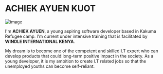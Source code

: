 # ACHIEK AYUEN KUOT

![image](https://avatars.githubusercontent.com/u/93641682?s=400&u=62cad30c016b454d3ff78fb229f3d73de0b7a9b2&v=4)

I'm **ACHIEK AYUEN**, a young aspiring software developer based in Kakuma
Refugee camp. I'm current under intensive training that is facilitated by
**WINDLE INTERNATIONAL KENYA**.

My dream is to become one of the competent and skilled I.T expert who can
develop products that could long-term positive impact in the society. As a young
developer, it is my ambition to create I.T related jobs so that the unemployed
youths can become self-reliant.

## <!--line-->
